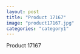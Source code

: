 ```yaml
---
layout: post
title: "Product 17167"
image: "product17167.jpg"
categories: "category1"
---
```

Product 17167
